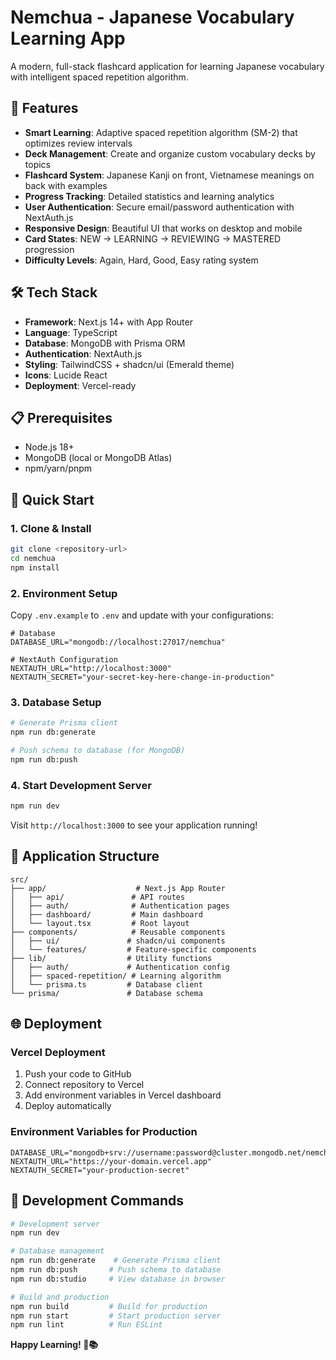 # Nemchua - Japanese Vocabulary Learning App

A modern, full-stack flashcard application for learning Japanese vocabulary with intelligent spaced repetition algorithm.

## 🌟 Features

- **Smart Learning**: Adaptive spaced repetition algorithm (SM-2) that optimizes review intervals
- **Deck Management**: Create and organize custom vocabulary decks by topics
- **Flashcard System**: Japanese Kanji on front, Vietnamese meanings on back with examples
- **Progress Tracking**: Detailed statistics and learning analytics
- **User Authentication**: Secure email/password authentication with NextAuth.js
- **Responsive Design**: Beautiful UI that works on desktop and mobile
- **Card States**: NEW → LEARNING → REVIEWING → MASTERED progression
- **Difficulty Levels**: Again, Hard, Good, Easy rating system

## 🛠 Tech Stack

- **Framework**: Next.js 14+ with App Router
- **Language**: TypeScript
- **Database**: MongoDB with Prisma ORM
- **Authentication**: NextAuth.js
- **Styling**: TailwindCSS + shadcn/ui (Emerald theme)
- **Icons**: Lucide React
- **Deployment**: Vercel-ready

## 📋 Prerequisites

- Node.js 18+
- MongoDB (local or MongoDB Atlas)
- npm/yarn/pnpm

## 🚀 Quick Start

### 1. Clone & Install

```bash
git clone <repository-url>
cd nemchua
npm install
```

### 2. Environment Setup

Copy `.env.example` to `.env` and update with your configurations:

```env
# Database
DATABASE_URL="mongodb://localhost:27017/nemchua"

# NextAuth Configuration
NEXTAUTH_URL="http://localhost:3000"
NEXTAUTH_SECRET="your-secret-key-here-change-in-production"
```

### 3. Database Setup

```bash
# Generate Prisma client
npm run db:generate

# Push schema to database (for MongoDB)
npm run db:push
```

### 4. Start Development Server

```bash
npm run dev
```

Visit `http://localhost:3000` to see your application running!

## 📱 Application Structure

```
src/
├── app/                    # Next.js App Router
│   ├── api/               # API routes
│   ├── auth/              # Authentication pages
│   ├── dashboard/         # Main dashboard
│   └── layout.tsx         # Root layout
├── components/            # Reusable components
│   ├── ui/               # shadcn/ui components
│   └── features/         # Feature-specific components
├── lib/                  # Utility functions
│   ├── auth/             # Authentication config
│   ├── spaced-repetition/ # Learning algorithm
│   └── prisma.ts         # Database client
└── prisma/               # Database schema
```

## 🌐 Deployment

### Vercel Deployment

1. Push your code to GitHub
2. Connect repository to Vercel
3. Add environment variables in Vercel dashboard
4. Deploy automatically

### Environment Variables for Production

```env
DATABASE_URL="mongodb+srv://username:password@cluster.mongodb.net/nemchua"
NEXTAUTH_URL="https://your-domain.vercel.app"
NEXTAUTH_SECRET="your-production-secret"
```

## 🧪 Development Commands

```bash
# Development server
npm run dev

# Database management
npm run db:generate    # Generate Prisma client
npm run db:push       # Push schema to database
npm run db:studio     # View database in browser

# Build and production
npm run build         # Build for production
npm run start         # Start production server
npm run lint          # Run ESLint
```

**Happy Learning! 🎌📚**
